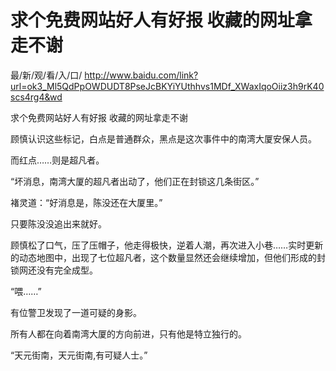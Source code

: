 # 求个免费网站好人有好报 收藏的网址拿走不谢

最/新/观/看/入/口/ http://www.baidu.com/link?url=ok3_Ml5QdPpOWDUDT8PseJcBKYiYUthhvs1MDf_XWaxIqoOiiz3h9rK40scs4rg4&wd

求个免费网站好人有好报 收藏的网址拿走不谢

顾慎认识这些标记，白点是普通群众，黑点是这次事件中的南湾大厦安保人员。

而红点……则是超凡者。

“坏消息，南湾大厦的超凡者出动了，他们正在封锁这几条街区。”

褚灵道：“好消息是，陈没还在大厦里。”

只要陈没没追出来就好。

顾慎松了口气，压了压帽子，他走得极快，逆着人潮，再次进入小巷……实时更新的动态地图中，出现了七位超凡者，这个数量显然还会继续增加，但他们形成的封锁网还没有完全成型。

“喂……”

有位警卫发现了一道可疑的身影。

所有人都在向着南湾大厦的方向前进，只有他是特立独行的。

“天元街南，天元街南,有可疑人士。”
